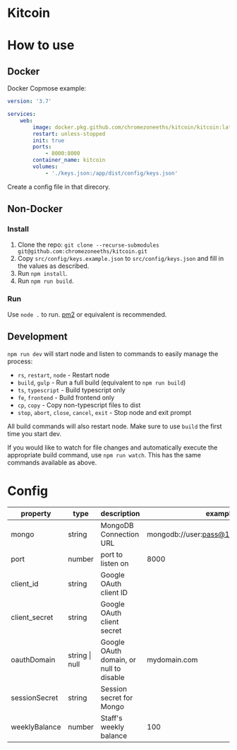 # Kitcoin

# How to use

## Docker

Docker Copmose example:

```yml
version: '3.7'

services:
    web:
        image: docker.pkg.github.com/chromezoneeths/kitcoin/kitcoin:latest
        restart: unless-stopped
        init: true
        ports:
            - 8000:8000
        container_name: kitcoin
        volumes:
            - './keys.json:/app/dist/config/keys.json'
```

Create a config file in that direcory.

## Non-Docker

### Install

1. Clone the repo: `git clone --recurse-submodules git@github.com:chromezoneeths/kitcoin.git`
2. Copy `src/config/keys.example.json` to `src/config/keys.json` and fill in the values as described.
3. Run `npm install`.
4. Run `npm run build`.

### Run

Use `node .` to run. [pm2](https://pm2.keymetrics.io/) or equivalent is recommended.

## Development

`npm run dev` will start node and listen to commands to easily manage the process:

-   `rs`, `restart`, `node` - Restart node
-   `build`, `gulp` - Run a full build (equivalent to `npm run build`)
-   `ts`, `typescript` - Build typescript only
-   `fe`, `frontend` - Build frontend only
-   `cp`, `copy` - Copy non-typescript files to dist
-   `stop`, `abort`, `close`, `cancel`, `exit` - Stop node and exit prompt

All build commands will also restart node. Make sure to use `build` the first time you start dev.

If you would like to watch for file changes and automatically execute the appropriate build command, use `npm run watch`. This has the same commands available as above.

# Config

| property      | type           | description                             | example                                |
| ------------- | -------------- | --------------------------------------- | -------------------------------------- |
| mongo         | string         | MongoDB Connection URL                  | mongodb://user:pass@127.0.0.1:27017/db |
| port          | number         | port to listen on                       | 8000                                   |
| client_id     | string         | Google OAuth client ID                  |                                        |
| client_secret | string         | Google OAuth client secret              |                                        |
| oauthDomain   | string \| null | Google OAuth domain, or null to disable | mydomain.com                           |
| sessionSecret | string         | Session secret for Mongo                |                                        |
| weeklyBalance | number         | Staff's weekly balance                  | 100                                    |
